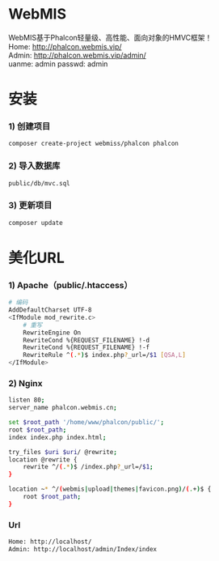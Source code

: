 # WebMIS
WebMIS基于Phalcon轻量级、高性能、面向对象的HMVC框架！<br>
Home: http://phalcon.webmis.vip/<br>
Admin: http://phalcon.webmis.vip/admin/<br>
uanme: admin  passwd: admin

# 安装
### 1) 创建项目
``` bash
composer create-project webmiss/phalcon phalcon
```
### 2) 导入数据库
``` bash
public/db/mvc.sql
```
### 3) 更新项目
``` bash
composer update
```

# 美化URL
### 1) Apache（public/.htaccess）
```bash
# 编码
AddDefaultCharset UTF-8
<IfModule mod_rewrite.c>
    # 重写
    RewriteEngine On
    RewriteCond %{REQUEST_FILENAME} !-d
    RewriteCond %{REQUEST_FILENAME} !-f
    RewriteRule ^(.*)$ index.php?_url=/$1 [QSA,L]
</IfModule>
```

### 2) Nginx
```bash
listen 80;
server_name phalcon.webmis.cn;

set $root_path '/home/www/phalcon/public/';
root $root_path;
index index.php index.html;

try_files $uri $uri/ @rewrite;
location @rewrite {
    rewrite ^/(.*)$ /index.php?_url=/$1;
}

location ~* ^/(webmis|upload|themes|favicon.png)/(.+)$ {
    root $root_path;
}
```

### Url
```bash
Home: http://localhost/
Admin: http://localhost/admin/Index/index
```